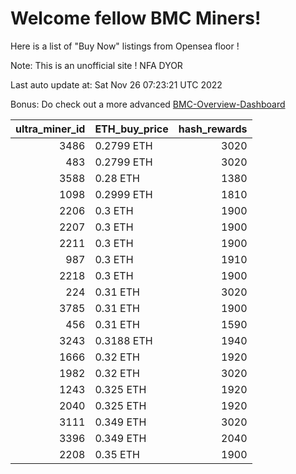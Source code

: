 # Welcome fellow BMC Miners!
Here is a list of "Buy Now" listings from Opensea floor !

Note: This is an unofficial site ! NFA DYOR

Last auto update at: Sat Nov 26 07:23:21 UTC 2022

Bonus: Do check out a more advanced [BMC-Overview-Dashboard](https://dune.com/defifunk/BMC-Overview-Dashboard)


|   ultra_miner_id | ETH_buy_price   |   hash_rewards |
|-----------------:|:----------------|---------------:|
|             3486 | 0.2799 ETH      |           3020 |
|              483 | 0.2799 ETH      |           3020 |
|             3588 | 0.28 ETH        |           1380 |
|             1098 | 0.2999 ETH      |           1810 |
|             2206 | 0.3 ETH         |           1900 |
|             2207 | 0.3 ETH         |           1900 |
|             2211 | 0.3 ETH         |           1900 |
|              987 | 0.3 ETH         |           1910 |
|             2218 | 0.3 ETH         |           1900 |
|              224 | 0.31 ETH        |           3020 |
|             3785 | 0.31 ETH        |           1900 |
|              456 | 0.31 ETH        |           1590 |
|             3243 | 0.3188 ETH      |           1940 |
|             1666 | 0.32 ETH        |           1920 |
|             1982 | 0.32 ETH        |           3020 |
|             1243 | 0.325 ETH       |           1920 |
|             2040 | 0.325 ETH       |           1920 |
|             3111 | 0.349 ETH       |           3020 |
|             3396 | 0.349 ETH       |           2040 |
|             2208 | 0.35 ETH        |           1900 |